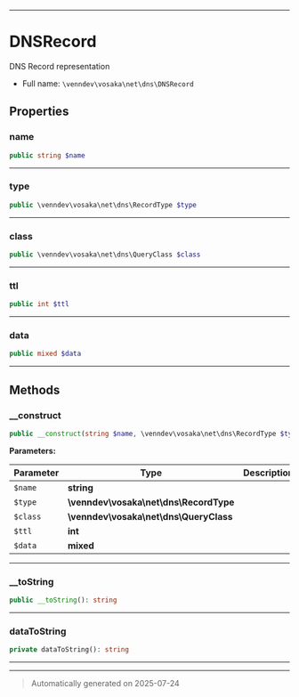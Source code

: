 ***

# DNSRecord

DNS Record representation



* Full name: `\venndev\vosaka\net\dns\DNSRecord`



## Properties


### name



```php
public string $name
```






***

### type



```php
public \venndev\vosaka\net\dns\RecordType $type
```






***

### class



```php
public \venndev\vosaka\net\dns\QueryClass $class
```






***

### ttl



```php
public int $ttl
```






***

### data



```php
public mixed $data
```






***

## Methods


### __construct



```php
public __construct(string $name, \venndev\vosaka\net\dns\RecordType $type, \venndev\vosaka\net\dns\QueryClass $class, int $ttl, mixed $data): mixed
```








**Parameters:**

| Parameter | Type | Description |
|-----------|------|-------------|
| `$name` | **string** |  |
| `$type` | **\venndev\vosaka\net\dns\RecordType** |  |
| `$class` | **\venndev\vosaka\net\dns\QueryClass** |  |
| `$ttl` | **int** |  |
| `$data` | **mixed** |  |





***

### __toString



```php
public __toString(): string
```












***

### dataToString



```php
private dataToString(): string
```












***


***
> Automatically generated on 2025-07-24
